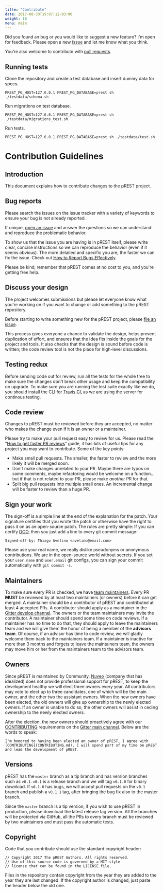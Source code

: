 ```yaml
---
title: "Contribute"
date: 2017-08-30T19:07:12-03:00
weight: 16
menu: main
---
```


Did you found an bug or you would like to suggest a new feature? I'm open for feedback. Please open a new [issue](https://github.com/palevi67/prest/issues) and let me know what you think.

You're also welcome to contribute with [pull requests](https://github.com/palevi67/prest/pulls).

## Running tests

Clone the repository and create a test database and insert dummy data for specs.

```
PREST_PG_HOST=127.0.0.1 PREST_PG_DATABASE=prest sh ./testdata/schema.sh
```

Run migrations on test database.

```
PREST_PG_HOST=127.0.0.1 PREST_PG_DATABASE=prest sh ./testdata/migrations_test.sh
```

Run tests.

```
PREST_PG_HOST=127.0.0.1 PREST_PG_DATABASE=prest sh ./testdata/test.sh
```

# Contribution Guidelines

## Introduction

This document explains how to contribute changes to the pREST project.

## Bug reports

Please search the issues on the issue tracker with a variety of keywords to ensure your bug is not already reported.

If unique, [open an issue](https://github.com/palevi67/prest/issues/new) and answer the questions so we can understand and reproduce the problematic behavior.

To show us that the issue you are having is in pREST itself, please write clear, concise instructions so we can reproduce the behavior (even if it seems obvious). The more detailed and specific you are, the faster we can fix the issue. Check out [How to Report Bugs Effectively](http://www.chiark.greenend.org.uk/~sgtatham/bugs.html).

Please be kind, remember that pREST comes at no cost to you, and you're getting free help.

## Discuss your design

The project welcomes submissions but please let everyone know what you're working on if you want to change or add something to the pREST repository.

Before starting to write something new for the pREST project, please [file an issue](https://github.com/palevi67/prest/issues/new).

This process gives everyone a chance to validate the design, helps prevent duplication of effort, and ensures that the idea fits inside the goals for the project and tools. It also checks that the design is sound before code is written; the code review tool is not the place for high-level discussions.

## Testing redux

Before sending code out for review, run all the tests for the whole tree to make sure the changes don't break other usage and keep the compatibility on upgrade. To make sure you are running the test suite exactly like we do, you should install the CLI for [Travis CI](https://travis-ci.org/), as we are using the server for continous testing.

## Code review

Changes to pREST must be reviewed before they are accepted, no matter who makes the change even if it is an owner or a maintainer.

Please try to make your pull request easy to review for us. Please read the "[How to get faster PR reviews](https://github.com/kubernetes/community/blob/master/contributors/devel/faster_reviews.md)" guide, it has lots of useful tips for any project you may want to contribute. Some of the key points:

* Make small pull requests. The smaller, the faster to review and the more likely it will be merged soon.
* Don't make changes unrelated to your PR. Maybe there are typos on some comments, maybe refactoring would be welcome on a function... but if that is not related to your PR, please make *another* PR for that.
* Split big pull requests into multiple small ones. An incremental change will be faster to review than a huge PR.

## Sign your work

The sign-off is a simple line at the end of the explanation for the patch. Your signature certifies that you wrote the patch or otherwise have the right to pass it on as an open-source patch. The rules are pretty simple: If you can certify [DCO](DCO), then you just add a line to every git commit message:

```
Signed-off-by: Thiago Avelino <avelino@email.com>
```

Please use your real name, we really dislike pseudonyms or anonymous contributions. We are in the open-source world without secrets. If you set your `user.name` and `user.email` git configs, you can sign your commit automatically with `git commit -s`.

## Maintainers

To make sure every PR is checked, we have [team maintainers](MAINTAINERS). Every PR **MUST** be reviewed by at least two maintainers (or owners) before it can get merged. A maintainer should be a contributor of pREST and contributed at least 4 accepted PRs. A contributor should apply as a maintainer in the [Gitter develop channel](https://gitter.im/prest/prest). The owners or the team maintainers may invite the contributor. A maintainer should spend some time on code reviews. If a maintainer has no time to do that, they should apply to leave the maintainers team and we will give them the honor of being a member of the **advisors team**. Of course, if an advisor has time to code review, we will gladly welcome them back to the maintainers team. If a maintainer is inactive for more than 3 months and forgets to leave the maintainers team, the owners may move him or her from the maintainers team to the advisors team.

## Owners

Since pREST is maintained by Community, [Nuveo](https://nuveo.com.br/en) (company that has idealized) does not provide professional support for pREST, to keep the development healthy we will elect three owners every year. All contributors may vote to elect up to three candidates, one of which will be the main owner, and the other two the assistant owners. When the new owners have been elected, the old owners will give up ownership to the newly elected owners. If an owner is unable to do so, the other owners will assist in ceding ownership to the newly elected owners.

After the election, the new owners should proactively agree with our [CONTRIBUTING](CONTRIBUTING.md) requirements on the [Gitter main channel](https://gitter.im/prest/prest). Below are the words to speak:

```
I'm honored to having been elected an owner of pREST, I agree with [CONTRIBUTING](CONTRIBUTING.md). I will spend part of my time on pREST and lead the development of pREST.
```

## Versions

pREST has the `master` branch as a tip branch and has version branches such as `v0.1`. `v0.1` is a release branch and we will tag `v0.1.0` for binary download. If `v0.1.0` has bugs, we will accept pull requests on the `v0.1` branch and publish a `v0.1.1` tag, after bringing the bug fix also to the master branch.

Since the `master` branch is a tip version, if you wish to use pREST in production, please download the latest release tag version. All the branches will be protected via GitHub, all the PRs to every branch must be reviewed by two maintainers and must pass the automatic tests.

## Copyright

Code that you contribute should use the standard copyright header:

```
// Copyright 2017 The pREST Authors. All rights reserved.
// Use of this source code is governed by a MIT-style
// license that can be found in the LICENSE file.
```

Files in the repository contain copyright from the year they are added to the year they are last changed. If the copyright author is changed, just paste the header below the old one.
